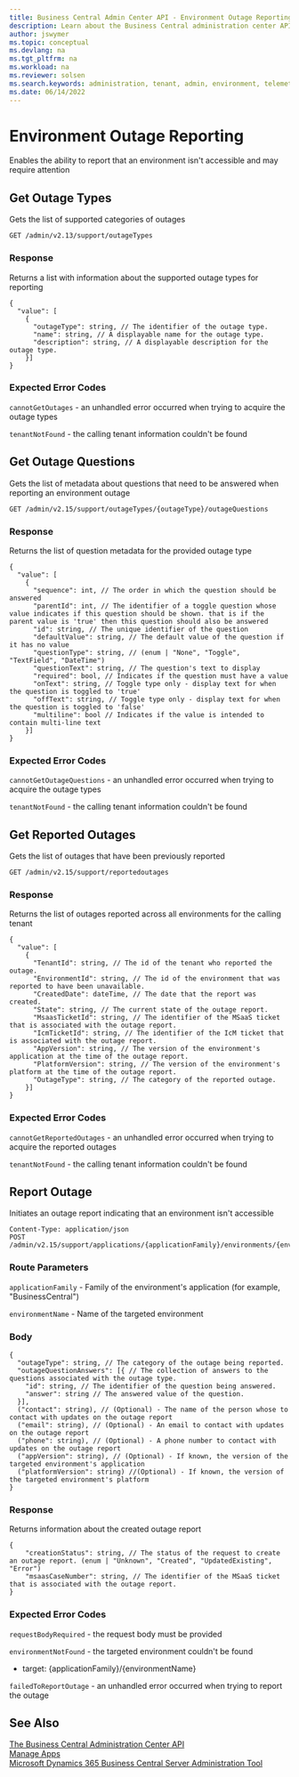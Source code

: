 ```yaml
---
title: Business Central Admin Center API - Environment Outage Reporting
description: Learn about the Business Central administration center API for reporting an environment outage.
author: jswymer
ms.topic: conceptual
ms.devlang: na
ms.tgt_pltfrm: na
ms.workload: na
ms.reviewer: solsen
ms.search.keywords: administration, tenant, admin, environment, telemetry
ms.date: 06/14/2022
---
```


# Environment Outage Reporting

Enables the ability to report that an environment isn't accessible and may require attention

## Get Outage Types

Gets the list of supported categories of outages

```
GET /admin/v2.13/support/outageTypes
```

### Response

Returns a list with information about the supported outage types for reporting

```
{
  "value": [
    {
      "outageType": string, // The identifier of the outage type. 
      "name": string, // A displayable name for the outage type.
      "description": string, // A displayable description for the outage type.
    }]
}
```

### Expected Error Codes

`cannotGetOutages` - an unhandled error occurred when trying to acquire the outage types

`tenantNotFound` - the calling tenant information couldn't be found

## Get Outage Questions

Gets the list of metadata about questions that need to be answered when reporting an environment outage

```
GET /admin/v2.15/support/outageTypes/{outageType}/outageQuestions
```

### Response

Returns the list of question metadata for the provided outage type

```
{
  "value": [
    {
      "sequence": int, // The order in which the question should be answered
      "parentId": int, // The identifier of a toggle question whose value indicates if this question should be shown. that is if the parent value is 'true' then this question should also be answered
      "id": string, // The unique identifier of the question 
      "defaultValue": string, // The default value of the question if it has no value
      "questionType": string, // (enum | "None", "Toggle", "TextField", "DateTime")
      "questionText": string, // The question's text to display 
      "required": bool, // Indicates if the question must have a value
      "onText": string, // Toggle type only - display text for when the question is toggled to 'true'
      "offText": string, // Toggle type only - display text for when the question is toggled to 'false'
      "multiline": bool // Indicates if the value is intended to contain multi-line text
    }]
}   
```

### Expected Error Codes

`cannotGetOutageQuestions` - an unhandled error occurred when trying to acquire the outage types

`tenantNotFound` - the calling tenant information couldn't be found

## Get Reported Outages

Gets the list of outages that have been previously reported 

```
GET /admin/v2.15/support/reportedoutages
```

### Response

Returns the list of outages reported across all environments for the calling tenant

```
{
  "value": [
    {
      "TenantId": string, // The id of the tenant who reported the outage.
      "EnvironmentId": string, // The id of the environment that was reported to have been unavailable.
      "CreatedDate": dateTime, // The date that the report was created.
      "State": string, // The current state of the outage report.
      "MsaasTicketId": string, // The identifier of the MSaaS ticket that is associated with the outage report.
      "IcmTicketId": string, // The identifier of the IcM ticket that is associated with the outage report.
      "AppVersion": string, // The version of the environment's application at the time of the outage report.
      "PlatformVersion": string, // The version of the environment's platform at the time of the outage report.
      "OutageType": string, // The category of the reported outage.
    }]
}
```

### Expected Error Codes

`cannotGetReportedOutages` - an unhandled error occurred when trying to acquire the reported outages

`tenantNotFound` - the calling tenant information couldn't be found

## Report Outage

Initiates an outage report indicating that an environment isn't accessible

```
Content-Type: application/json
POST /admin/v2.15/support/applications/{applicationFamily}/environments/{environmentName}/reportoutage
```

### Route Parameters

`applicationFamily` - Family of the environment's application (for example, "BusinessCentral")

`environmentName` - Name of the targeted environment

### Body

```
{
  "outageType": string, // The category of the outage being reported.
  "outageQuestionAnswers": [{ // The collection of answers to the questions associated with the outage type.
    "id": string, // The identifier of the question being answered.
    "answer": string // The answered value of the question.
  }],
  ("contact": string), // (Optional) - The name of the person whose to contact with updates on the outage report
  ("email": string), // (Optional) - An email to contact with updates on the outage report
  ("phone": string), // (Optional) - A phone number to contact with updates on the outage report
  ("appVersion": string), // (Optional) - If known, the version of the targeted environment's application 
  ("platformVersion": string) //(Optional) - If known, the version of the targeted environment's platform
}
```

### Response

Returns information about the created outage report

```
{
    "creationStatus": string, // The status of the request to create an outage report. (enum | "Unknown", "Created", "UpdatedExisting", "Error")
    "msaasCaseNumber": string, // The identifier of the MSaaS ticket that is associated with the outage report.
}
```

### Expected Error Codes

`requestBodyRequired` - the request body must be provided

`environmentNotFound` - the targeted environment couldn't be found

   - target: {applicationFamily}/{environmentName}

`failedToReportOutage` - an unhandled error occurred when trying to report the outage

## See Also

[The Business Central Administration Center API](administration-center-api.md)  
[Manage Apps](tenant-admin-center-manage-apps.md)  
[Microsoft Dynamics 365 Business Central Server Administration Tool](administration-tool.md) 
